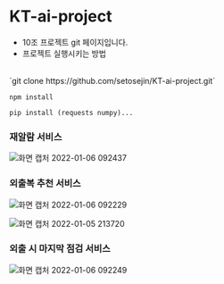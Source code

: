 # KT-ai-project
* 10조 프로젝트 git 페이지입니다.
* 프로젝트 실행시키는 방법
<br>
`git clone https://github.com/setosejin/KT-ai-project.git`

`npm install`

`pip install (requests numpy)...`



### 재알람 서비스
![화면 캡처 2022-01-06 092437](https://user-images.githubusercontent.com/47729233/150112254-0ca7a6cd-d4c0-4a53-aed3-ef4b1d60565d.png)
<br>
### 외출복 추천 서비스
![화면 캡처 2022-01-06 092229](https://user-images.githubusercontent.com/47729233/150112285-66d99761-ccda-4930-a6f5-12738aa9070b.png)

![화면 캡처 2022-01-05 213720](https://user-images.githubusercontent.com/47729233/150112217-c168b171-30f0-4f30-b676-a8554e4c3640.png)
<br>
### 외출 시 마지막 점검 서비스
![화면 캡처 2022-01-06 092249](https://user-images.githubusercontent.com/47729233/150112299-6b0d09db-9129-4f96-b140-c6284454aabd.png)
